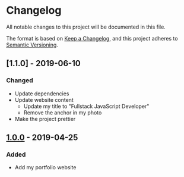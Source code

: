 # Changelog

All notable changes to this project will be documented in this file.

The format is based on [Keep a Changelog](https://keepachangelog.com/en/1.0.0/),
and this project adheres to [Semantic Versioning](https://semver.org/spec/v2.0.0.html).

## [1.1.0] - 2019-06-10

### Changed

- Update dependencies
- Update website content
  - Update my title to "Fullstack JavaScript Developer"
  - Remove the anchor in my photo
- Make the project prettier

## [1.0.0] - 2019-04-25

### Added

- Add my portfolio website

[unreleased]: https://github.com/GhassenRjab/portfolio/compare/v1.0.0...HEAD
[1.0.0]: https://github.com/GhassenRjab/portfolio/releases/tag/v1.0.0
